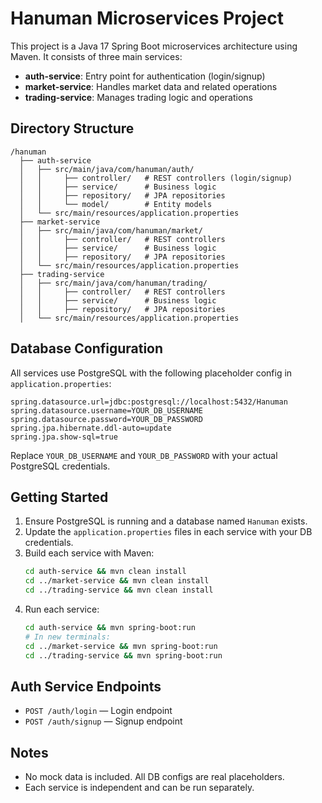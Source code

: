 # Hanuman Microservices Project

This project is a Java 17 Spring Boot microservices architecture using Maven. It consists of three main services:

- **auth-service**: Entry point for authentication (login/signup)
- **market-service**: Handles market data and related operations
- **trading-service**: Manages trading logic and operations

## Directory Structure

```
/hanuman
  ├── auth-service
  │   ├── src/main/java/com/hanuman/auth/
  │   │     ├── controller/   # REST controllers (login/signup)
  │   │     ├── service/      # Business logic
  │   │     ├── repository/   # JPA repositories
  │   │     └── model/        # Entity models
  │   └── src/main/resources/application.properties
  ├── market-service
  │   ├── src/main/java/com/hanuman/market/
  │   │     ├── controller/   # REST controllers
  │   │     ├── service/      # Business logic
  │   │     ├── repository/   # JPA repositories
  │   └── src/main/resources/application.properties
  ├── trading-service
  │   ├── src/main/java/com/hanuman/trading/
  │   │     ├── controller/   # REST controllers
  │   │     ├── service/      # Business logic
  │   │     ├── repository/   # JPA repositories
  │   └── src/main/resources/application.properties
```

## Database Configuration

All services use PostgreSQL with the following placeholder config in `application.properties`:

```
spring.datasource.url=jdbc:postgresql://localhost:5432/Hanuman
spring.datasource.username=YOUR_DB_USERNAME
spring.datasource.password=YOUR_DB_PASSWORD
spring.jpa.hibernate.ddl-auto=update
spring.jpa.show-sql=true
```

Replace `YOUR_DB_USERNAME` and `YOUR_DB_PASSWORD` with your actual PostgreSQL credentials.

## Getting Started

1. Ensure PostgreSQL is running and a database named `Hanuman` exists.
2. Update the `application.properties` files in each service with your DB credentials.
3. Build each service with Maven:
   ```bash
   cd auth-service && mvn clean install
   cd ../market-service && mvn clean install
   cd ../trading-service && mvn clean install
   ```
4. Run each service:
   ```bash
   cd auth-service && mvn spring-boot:run
   # In new terminals:
   cd ../market-service && mvn spring-boot:run
   cd ../trading-service && mvn spring-boot:run
   ```

## Auth Service Endpoints

- `POST /auth/login` — Login endpoint
- `POST /auth/signup` — Signup endpoint

## Notes
- No mock data is included. All DB configs are real placeholders.
- Each service is independent and can be run separately.
